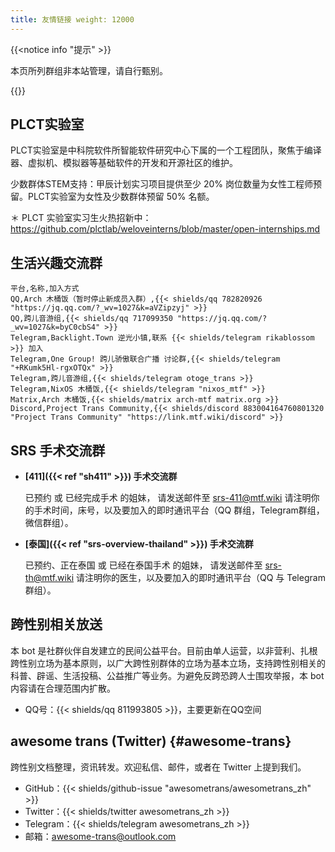 ```yaml
---
title: 友情链接 weight: 12000
---
```


{{<notice info "提示" >}}

本页所列群组非本站管理，请自行甄别。

{{</notice>}}

## PLCT实验室

PLCT实验室是中科院软件所智能软件研究中心下属的一个工程团队，聚焦于编译器、虚拟机、模拟器等基础软件的开发和开源社区的维护。

少数群体STEM支持：甲辰计划实习项目提供至少 20% 岗位数量为女性工程师预留。PLCT实验室为女性及少数群体预留 50% 名额。

＊ PLCT
实验室实习生火热招新中：<https://github.com/plctlab/weloveinterns/blob/master/open-internships.md>

## 生活兴趣交流群

```csv
平台,名称,加入方式
QQ,Arch 木桶饭（暂时停止新成员入群）,{{< shields/qq 782820926 "https://jq.qq.com/?_wv=1027&k=aVZipzyj" >}}
QQ,跨儿音游组,{{< shields/qq 717099350 "https://jq.qq.com/?_wv=1027&k=byC0cbS4" >}}
Telegram,Backlight.Town 逆光小镇,联系 {{< shields/telegram rikablossom >}} 加入
Telegram,One Group! 跨儿骄傲联合广播 讨论群,{{< shields/telegram "+RKumk5Hl-rgxOTQx" >}}
Telegram,跨儿音游组,{{< shields/telegram otoge_trans >}}
Telegram,NixOS 木桶饭,{{< shields/telegram "nixos_mtf" >}}
Matrix,Arch 木桶饭,{{< shields/matrix arch-mtf matrix.org >}}
Discord,Project Trans Community,{{< shields/discord 883004164760801320 "Project Trans Community" "https://link.mtf.wiki/discord" >}}
```

## SRS 手术交流群

- **[411]({{< ref "sh411" >}}) 手术交流群**

  已预约 或 已经完成手术 的姐妹， 请发送邮件至 <srs-411@mtf.wiki> 请注明你的手术时间，床号，以及要加入的即时通讯平台（QQ
  群组，Telegram群组，微信群组）。

- **[泰国]({{< ref "srs-overview-thailand" >}}) 手术交流群**

  已预约、正在泰国 或 已经在泰国手术 的姐妹， 请发送邮件至 <srs-th@mtf.wiki> 请注明你的医生，以及要加入的即时通讯平台（QQ 与
  Telegram 群组）。

## 跨性别相关放送

本 bot
是社群伙伴自发建立的民间公益平台。目前由单人运营，以非营利、扎根跨性别立场为基本原则，以广大跨性别群体的立场为基本立场，支持跨性别相关的科普、辟谣、生活投稿、公益推广等业务。为避免反跨恐跨人士围攻举报，本
bot 内容请在合理范围内扩散。

- QQ号：{{< shields/qq 811993805 >}}，主要更新在QQ空间

## awesome trans <i class="trans-flag"></i> (Twitter) {#awesome-trans}

跨性别文档整理，资讯转发。欢迎私信、邮件，或者在 Twitter 上提到我们。

- GitHub：{{< shields/github-issue "awesometrans/awesometrans_zh" >}}
- Twitter：{{< shields/twitter awesometrans_zh >}}
- Telegram：{{< shields/telegram awesometrans_zh >}}
- 邮箱：<awesome-trans@outlook.com>

